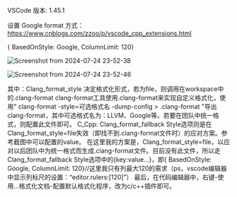 VSCode 版本: 1.45.1

设置 Google format 方式：
https://www.cnblogs.com/zzoo/p/vscode_cpp_extensions.html

{ BasedOnStyle: Google, ColumnLimit: 120}

![Screenshot from 2024-07-24 23-52-38](https://github.com/user-attachments/assets/5276786e-154e-4c90-a32d-0365e28c0815)


![Screenshot from 2024-07-24 23-52-46](https://github.com/user-attachments/assets/b2bbb5ce-fa97-4777-ad67-2aaa626d1488)


其中：Clang_format_style 决定格式化形式，若为file，则调用在workspace中的.clang-format
clang-format工具使用.clang-format来实现自定义格式化，使用" clang-format -style=可选格式名 -dump-config > .clang-format "导出clang-format，其中可选格式名为：LLVM、Google等。若要在团队中统一格式，则配置此文件即可。
C_Cpp: Clang_format_fallback Style选项则是在 Clang_format_style=file失效（即找不到.clang-format文件时）的应对方案。参考截图中可以配置的value。
在这里我的方案是，Clang_format_style=file，以应对以后团队中为统一格式而生成.clang-format文件。目前没有此文件，所以走Clang_format_fallback Style选项中的{key:value...}，即{ BasedOnStyle: Google, ColumnLimit: 120}//这里我只有列最大120的需求（ps，vscode编辑器中显示列标尺的设置：“editor.rulers:[120]”）
最后，在代码编辑器中，右键-使用...格式化文档-配置默认格式化程序，改为c/c++插件即可。
